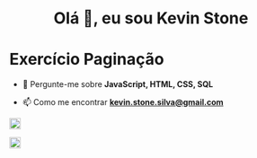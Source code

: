 <h1 align="center">Olá 👋, eu sou Kevin Stone</h1>
<h1> Exercício Paginação </h1>

- 💬 Pergunte-me sobre **JavaScript, HTML, CSS, SQL**

- 📫 Como me encontrar **kevin.stone.silva@gmail.com**

<a href="https://instagram.com/KevinStoneTech" target="_blank"><img align="center" src="https://cdn.jsdelivr.net/npm/simple-icons@3.0.1/icons/instagram.svg" alt="maykbrito" height="20" width="20" /></a>
</p>
<a href="https://linkedin.com/in/KevinStoneTech" target="_blank"><img align="center" src="https://cdn.jsdelivr.net/npm/simple-icons@3.0.1/icons/linkedin.svg" alt="KSTECH" height="20" width="20" /></a>
